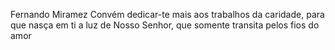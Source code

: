 Fernando Miramez
Convém dedicar-te mais aos trabalhos da caridade, para que nasça em ti a luz de Nosso Senhor, que somente transita pelos fios do amor
